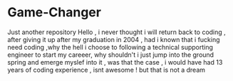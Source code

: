# Game-Changer
Just another repository
Hello , i never thought i will return back to coding , after giving it up after my graduation in 2004 , had i known that i fucking need coding ,why the hell i choose to following a technical supporting engineer to start my careeer, why shouldn't i just jump into the ground spring and emerge myslef into it , was that the case , i would have had 13 years of coding experience , isnt awesome !  but that is not a dream 
